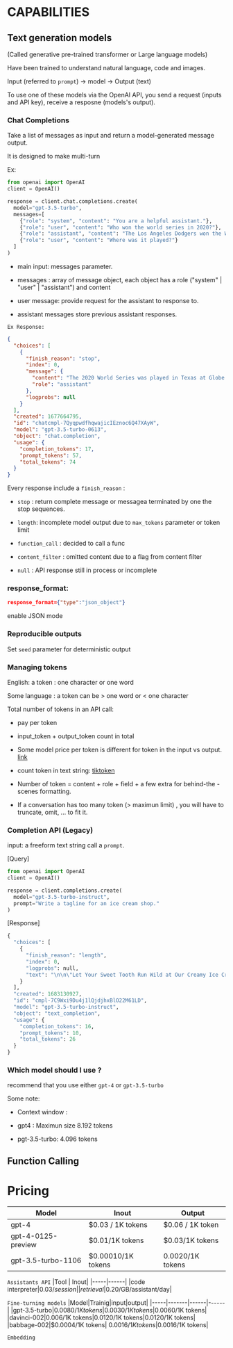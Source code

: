 # CAPABILITIES

## Text generation models

(Called generative pre-trained transformer or Large language models) 

Have been trained to understand natural language, code and images.

Input (referred to `prompt`)  ->  model -> Output (text)

To use one of these models via the OpenAI API, you send a request (inputs and API key), receive a resposne (models's output).

### Chat Completions

Take a list of messages as input and return a model-generated message output.

It is designed to make multi-turn

Ex: 

```python
from openai import OpenAI
client = OpenAI()

response = client.chat.completions.create(
  model="gpt-3.5-turbo",
  messages=[
    {"role": "system", "content": "You are a helpful assistant."},
    {"role": "user", "content": "Who won the world series in 2020?"},
    {"role": "assistant", "content": "The Los Angeles Dodgers won the World Series in 2020."},
    {"role": "user", "content": "Where was it played?"}
  ]
)
```

- main input: messages parameter.

- messages : array of message object, each object has a role ("system" | "user" | "assistant") and content

- user message: provide request for the assistant to response to.

- assistant messages store previous assistant responses.

``Ex Response:``
```json
{
  "choices": [
    {
      "finish_reason": "stop",
      "index": 0,
      "message": {
        "content": "The 2020 World Series was played in Texas at Globe Life Field in Arlington.",
        "role": "assistant"
      },
      "logprobs": null
    }
  ],
  "created": 1677664795,
  "id": "chatcmpl-7QyqpwdfhqwajicIEznoc6Q47XAyW",
  "model": "gpt-3.5-turbo-0613",
  "object": "chat.completion",
  "usage": {
    "completion_tokens": 17,
    "prompt_tokens": 57,
    "total_tokens": 74
  }
}
```
Every response include a ``finish_reason`` :

- ``stop`` : return complete message or messagea terminated by one the stop sequences.

- ``length``:  incomplete model output due to ``max_tokens`` parameter or token limit

- ``function_call`` : decided to call a func

- ``content_filter`` : omitted content due to a flag from content filter

- ``null`` : API response still in process or incomplete

### response_format: 
```json
response_format={"type":"json_object"}
```
enable JSON mode

### Reproducible outputs

Set `seed` parameter for deterministic output

### Managing tokens

English: a token : one character or one word

Some language : a token can be > one word or < one character

Total number of tokens in an API call:

- pay per token

- input_token + output_token count in total

- Some model price per token is different for token in the input vs output.  [link](https://openai.com/pricing)

- count token in text string: [tiktoken](https://github.com/openai/tiktoken)

- Number of token = content + role + field + a few extra for behind-the -scenes formatting.

- If a conversation has too many token (> maximun limit) , you will have to truncate, omit, ... to fit it.

### Completion API (Legacy)

input: a freeform text string call a `prompt`.

[Query]
```python
from openai import OpenAI
client = OpenAI()

response = client.completions.create(
  model="gpt-3.5-turbo-instruct",
  prompt="Write a tagline for an ice cream shop."
)
```

[Response]
```python
{
  "choices": [
    {
      "finish_reason": "length",
      "index": 0,
      "logprobs": null,
      "text": "\n\n\"Let Your Sweet Tooth Run Wild at Our Creamy Ice Cream Shack"
    }
  ],
  "created": 1683130927,
  "id": "cmpl-7C9Wxi9Du4j1lQjdjhxBlO22M61LD",
  "model": "gpt-3.5-turbo-instruct",
  "object": "text_completion",
  "usage": {
    "completion_tokens": 16,
    "prompt_tokens": 10,
    "total_tokens": 26
  }
}
```

### Which model should I use ?

recommend that you use either `gpt-4` or `gpt-3.5-turbo`

Some note:

- Context window :

+ gpt4 : Maximun size 8.192 tokens

+ pgt-3.5-turbo: 4.096 tokens

## Function Calling

# Pricing

| Model | Inout | Output|
|-------|-------|-------|
|gpt-4  |$0.03 / 1K tokens|$0.06 / 1K token|
|gpt-4-0125-preview | $0.01/1K tokens | $0.03/1K tokens|
|gpt-3.5-turbo-1106|$0.00010/1K tokens|0.0020/1K tokens|

`Assistants API`
|Tool | Inout|
|-----|------|
|code interpreter|$0.03/session|
|retrieval|$0.20/GB/assistant/day|

`Fine-turning models`
|Model|Trainig|input|output|
|-----|-------|------|------|
|gpt-3.5-turbo|$0.0080/1K tokens|0.0030/1K tokens|$0.0060/1K tokens|
|davinci-002|0.006/1K tokens|0.0120/1K tokens|0.0120/1K tokens|
|babbage-002|$0.0004/1K tokens| $0.0016/1K tokens|$0.0016/1K tokens|

`Embedding`
